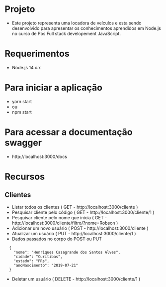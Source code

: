 # Projeto
- Este projeto representa uma locadora de veículos e esta sendo desenvolvido para apresentar os conhecimentos aprendidos em Node.js no curso de Pós Full stack developement JavaScript.

# Requerimentos
- Node.js 14.x.x

# Para iniciar a aplicação
- yarn start
- ou
- npm start

# Para acessar a documentação swagger
- http://localhost:3000/docs

# Recursos
## Clientes
- Listar todos os clientes ( GET - http://localhost:3000/cliente )
- Pesquisar cliente pelo código ( GET - http://localhost:3000/cliente/1 )
- Pesquisar cliente pelo nome que inicia ( GET - http://localhost:3000/cliente/filtro/?nome=Robson )
- Adicionar um novo usuário ( POST - http://localhost:3000/cliente )
- Atualizar um usuário ( PUT - http://localhost:3000/cliente/1 )
- Dados passados no corpo do POST ou PUT
```
  {
    "nome": "Henriques Casagrande dos Santos Alves",
    "cidade": "Curitibas",
    "estado": "PRs",
    "anoNascimento": "2019-07-21"
  }
```
- Deletar um usuário ( DELETE - http://localhost:3000/cliente/1 )
